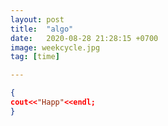 ```yaml
---
layout: post
title:  "algo"
date:   2020-08-28 21:28:15 +0700
image: weekcycle.jpg
tag: [time]

---
```


```json
{
cout<<"Happ"<<endl;
}
```

